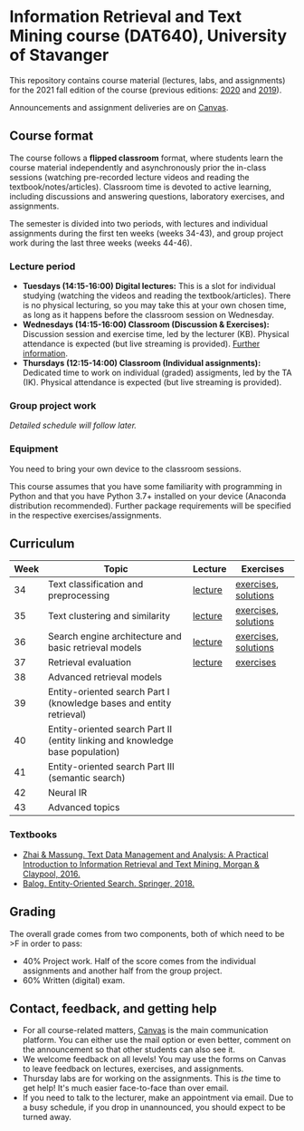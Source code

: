 # Information Retrieval and Text Mining course (DAT640), University of Stavanger

This repository contains course material (lectures, labs, and assignments) for the 2021 fall edition of the course (previous editions: [2020](https://github.com/kbalog/uis-dat640-fall2020) and [2019](https://github.com/kbalog/uis-dat640-fall2019)).

Announcements and assignment deliveries are on [Canvas](https://stavanger.instructure.com/courses/8838).

## Course format

The course follows a **flipped classroom** format, where students learn the course material independently and asynchronously prior the in-class sessions (watching pre-recorded lecture videos and reading the textbook/notes/articles).  Classroom time is devoted to active learning, including discussions and answering questions, laboratory exercises, and assignments.

The semester is divided into two periods, with lectures and individual assignments during the first ten weeks (weeks 34-43), and group project work during the last three weeks (weeks 44-46).

### Lecture period

  * **Tuesdays (14:15-16:00) Digital lectures:** This is a slot for individual studying (watching the videos and reading the textbook/articles). There is no physical lecturing, so you may take this at your own chosen time, as long as it happens before the classroom session on Wednesday.
  * **Wednesdays (14:15-16:00) Classroom (Discussion & Exercises):** Discussion session and exercise time, led by the lecturer (KB). Physical attendance is expected (but live streaming is provided). [Further information](exercises/).
  * **Thursdays (12:15-14:00) Classroom (Individual assignments):** Dedicated time to work on individual (graded) assigments, led by the TA (IK). Physical attendance is expected (but live streaming is provided).

### Group project work 

*Detailed schedule will follow later.*

### Equipment

You need to bring your own device to the classroom sessions. 

This course assumes that you have some familiarity with programming in Python and that you have Python 3.7+ installed on your device (Anaconda distribution recommended). Further package requirements will be specified in the respective exercises/assignments.

## Curriculum

| **Week** | **Topic** | **Lecture** | **Exercises** |
| -- | -- | -- | -- |
| 34 | Text classification and preprocessing | [lecture](lectures/L1) | [exercises](exercises/E1), [solutions](solutions/E1) |
| 35 | Text clustering and similarity | [lecture](lectures/L2) | [exercises](exercises/E2), [solutions](solutions/E2) |
| 36 | Search engine architecture and basic retrieval models | [lecture](lectures/L3) | [exercises](exercises/E3), [solutions](solutions/E3) |
| 37 | Retrieval evaluation | [lecture](lectures/L4) | [exercises](exercises/E4) |
| 38 | Advanced retrieval models | | |
| 39 | Entity-oriented search Part I (knowledge bases and entity retrieval) | | |
| 40 | Entity-oriented search Part II (entity linking and knowledge base population) | | |
| 41 | Entity-oriented search Part III (semantic search) | | |
| 42 | Neural IR | | |
| 43 | Advanced topics | | |

### Textbooks

  * [Zhai & Massung. Text Data Management and Analysis: A Practical Introduction to Information Retrieval and Text Mining.  Morgan & Claypool, 2016.](https://dl.acm.org/doi/book/10.1145/2915031)
  * [Balog. Entity-Oriented Search. Springer, 2018.](https://eos-book.org/)

## Grading

The overall grade comes from two components, both of which need to be >F in order to pass:

  * 40% Project work. Half of the score comes from the individual assignments and another half from the group project.
  * 60% Written (digital) exam.

## Contact, feedback, and getting help

  * For all course-related matters, [Canvas](https://stavanger.instructure.com/courses/8838) is the main communication platform. You can either use the mail option or even better, comment on the announcement so that other students can also see it.
  * We welcome feedback on all levels! You may use the forms on Canvas to leave feedback on lectures, exercises, and assignments.
  * Thursday labs are for working on the assignments. This is *the* time to get help! It's much easier face-to-face than over email.
  * If you need to talk to the lecturer, make an appointment via email. Due to a busy schedule, if you drop in unannounced, you should expect to be turned away. 
